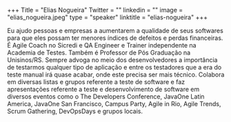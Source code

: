 +++
Title = "Elias Nogueira"
Twitter = ""
linkedin = "" 
image = "elias_nogueira.jpeg"
type = "speaker"
linktitle = "elias-nogueira"
+++

Eu ajudo pessoas e empresas a aumentarem a qualidade de seus softwares para que eles possam ter menores índices de defeitos e perdas financeiras. É Agile Coach no Sicredi e QA Engineer e Trainer independente na Academia de Testes. Também é Professor de Pós Graduação na Unisinos/RS. Sempre advoga no meio dos desenvolvedores a importância de testarmos qualquer tipo de aplicação e entre os testadores que a era do teste manual irá quase acabar, onde este precisa ser mais técnico. Colabora em diversas listas e grupos referente a teste de software e faz apresentações referente a teste e desenvolvimento de software em diversos eventos como o The Developers Conference, JavaOne Latin America, JavaOne San Francisco, Campus Party, Agile in Rio, Agile Trends, Scrum Gathering, DevOpsDays e grupos locais.
